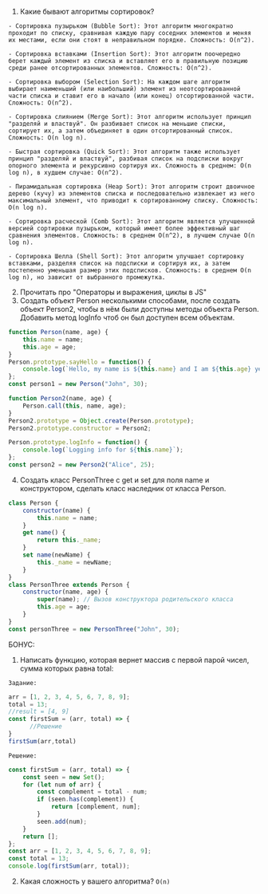 1) Какие бывают алгоритмы сортировок?
   
`- Сортировка пузырьком (Bubble Sort): Этот алгоритм многократно проходит по списку, сравнивая каждую пару соседних элементов и меняя их местами, если они стоят в неправильном порядке. Сложность: O(n^2).`

`- Сортировка вставками (Insertion Sort): Этот алгоритм поочередно берет каждый элемент из списка и вставляет его в правильную позицию среди ранее отсортированных элементов. Сложность: O(n^2).`

`- Сортировка выбором (Selection Sort): На каждом шаге алгоритм выбирает наименьший (или наибольший) элемент из неотсортированной части списка и ставит его в начало (или конец) отсортированной части. Сложность: O(n^2).`

`- Сортировка слиянием (Merge Sort): Этот алгоритм использует принцип "разделяй и властвуй". Он разбивает список на меньшие списки, сортирует их, а затем объединяет в один отсортированный список. Сложность: O(n log n).`

`- Быстрая сортировка (Quick Sort): Этот алгоритм также использует принцип "разделяй и властвуй", разбивая список на подсписки вокруг опорного элемента и рекурсивно сортируя их. Сложность в среднем: O(n log n), в худшем случае: O(n^2).`

`- Пирамидальная сортировка (Heap Sort): Этот алгоритм строит двоичное дерево (кучу) из элементов списка и последовательно извлекает из него максимальный элемент, что приводит к сортированному списку. Сложность: O(n log n).`

`- Сортировка расческой (Comb Sort): Этот алгоритм является улучшенной версией сортировки пузырьком, который имеет более эффективный шаг сравнения элементов. Сложность: в среднем O(n^2), в лучшем случае O(n log n).`

`- Сортировка Шелла (Shell Sort): Этот алгоритм улучшает сортировку вставками, разделяя список на подсписки и сортируя их, а затем постепенно уменьшая размер этих подсписков. Сложность: в среднем O(n log n), но зависит от выбранного промежутка.`

2) Прочитать про "Операторы и выражения, циклы в JS"
3) Создать объект Person несколькими способами, после создать объект Person2, чтобы в нём были доступны методы объекта Person. Добавить метод logInfo чтоб он был доступен всем объектам.

```javascript
function Person(name, age) {
    this.name = name;
    this.age = age;
}
Person.prototype.sayHello = function() {
    console.log(`Hello, my name is ${this.name} and I am ${this.age} years old.`);
};
const person1 = new Person("John", 30);
```

```javascript
function Person2(name, age) {
    Person.call(this, name, age);
}
Person2.prototype = Object.create(Person.prototype);
Person2.prototype.constructor = Person2;
```
```javascript
Person.prototype.logInfo = function() {
    console.log(`Logging info for ${this.name}`);
};
const person2 = new Person2("Alice", 25);
```

4) Создать класс PersonThree c get и set для поля name и конструктором, сделать класс наследник от класса Person.

```javascript
class Person {
    constructor(name) {
        this.name = name;
    }
    get name() {
        return this._name;
    }
    set name(newName) {
        this._name = newName;
    }
}
class PersonThree extends Person {
    constructor(name, age) {
        super(name); // Вызов конструктора родительского класса
        this.age = age;
    }
}
const personThree = new PersonThree("John", 30);
```

БОНУС: 
1) Написать функцию, которая вернет массив с первой парой чисел, сумма которых равна total:

`Задание:`
```javascript
arr = [1, 2, 3, 4, 5, 6, 7, 8, 9];
total = 13;
//result = [4, 9]
const firstSum = (arr, total) => {
      //Решение
}
firstSum(arr,total)
```

`Решение:`
```javascript
const firstSum = (arr, total) => {
    const seen = new Set();
    for (let num of arr) {
        const complement = total - num;
        if (seen.has(complement)) {
            return [complement, num];
        }
        seen.add(num);
    }
    return [];
};
const arr = [1, 2, 3, 4, 5, 6, 7, 8, 9];
const total = 13;
console.log(firstSum(arr, total));
```

2) Какая сложность у вашего алгоритма?
`O(n)`
